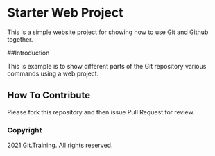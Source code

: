 # Starter Web Project

This is a simple website project for showing how to use Git and Github together.

##Introduction

This is example is to show different parts of the Git repository various commands using a web project.

## How To Contribute

Please fork this repository and then issue Pull Request for review.

### Copyright

2021 Git.Training. All rights reserved.